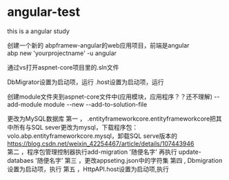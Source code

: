 # angular-test
this is a angular study


创建一个新的 abpframew-angular的web应用项目，前端是angular<br>
   abp new 'yourprojectname' -u angular

通过vs打开aspnet-core项目里的.sln文件

DbMigrator设置为启动项，运行
.host设置为启动项，运行


创建module文件夹到aspnet-core文件中(应用模块，应用程序？？还不理解)
-- add-module module --new --add-to-solution-file


更改为MySQL数据库
第一 ， .entityframeworkcore.entityframeworkcore把其中所有与SQL sever更改为mysql，下载程序包：volo.abp.entityframeworkcore.mysql，卸载SQL serve版本的<br>
   https://blog.csdn.net/weixin_42254467/article/details/107443946<br>
第二 ，程序包管理控制器执行add-migration '随便名字'
              再执行 update-databaes '随便名字'
第三 ，更改appseting.json中的字符集
第四 , Dbmigration设置为启动项，执行
第五 ，HttpAPI.host设置为启动项,执行
